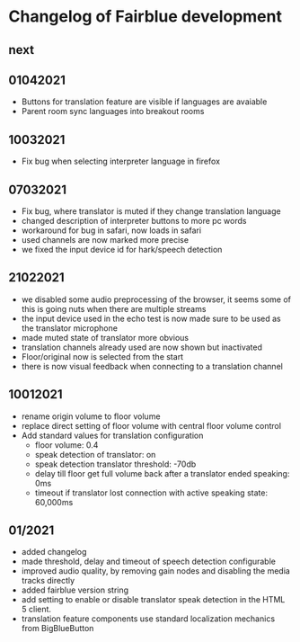 # Changelog of Fairblue development
## next
## 01042021
* Buttons for translation feature are visible if languages are avaiable
* Parent room sync languages into breakout rooms
## 10032021
* Fix bug when selecting interpreter language in firefox
## 07032021
* Fix bug, where translator is muted if they change translation language
* changed description of interpreter buttons to more pc words
* workaround for bug in safari, now loads in safari
* used channels are now marked more precise 
* we fixed the input device id for hark/speech detection
## 21022021
* we disabled some audio preprocessing of the browser, it seems some of this is going nuts when there are multiple streams
* the input device used in the echo test is now made sure to be used as the translator microphone
* made muted state of translator more obvious
* translation channels already used are now shown but inactivated
* Floor/original now is selected from the start
* there is now visual feedback when connecting to a translation channel

## 10012021
* rename origin volume to floor volume
* replace direct setting of floor volume with central floor volume control
* Add standard values for translation configuration
  * floor volume: 0.4
  * speak detection of translator: on
  * speak detection translator threshold: -70db
  * delay till floor get full volume back after a translator ended speaking: 0ms
  * timeout if translator lost connection with active speaking state: 60,000ms
## 01/2021
* added changelog
* made threshold, delay and timeout of speech detection configurable   
* improved audio quality, by removing gain nodes and disabling the media tracks directly
* added fairblue version string
* add setting to enable or disable translator speak detection in the HTML 5 client.
* translation feature components use standard localization mechanics from BigBlueButton
